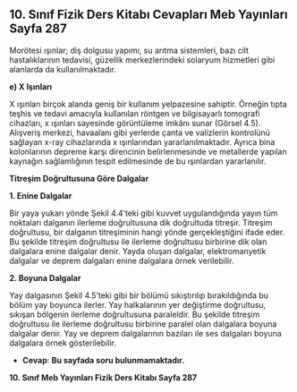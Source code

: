 ## 10. Sınıf Fizik Ders Kitabı Cevapları Meb Yayınları Sayfa 287

Morötesi ışınlar; diş dolgusu yapımı, su arıtma sistemleri, bazı cilt hastalıklarının tedavisi, güzellik merkezlerindeki solaryum hizmetleri gibi alanlarda da kullanılmaktadır.

**e) X Işınları**

X ışınları birçok alanda geniş bir kullanım yelpazesine sahiptir. Örneğin tıpta teşhis ve tedavi amacıyla kullanılan röntgen ve bilgisayarlı tomografi cihazları, x ışınları sayesinde görüntüleme imkânı sunar (Görsel 4.5). Alışveriş merkezi, havaalanı gibi yerlerde çanta ve valizlerin kontrolünü sağlayan x-ray cihazlarında x ışınlarından yararlanılmaktadır. Ayrıca bina kolonlarının depreme karşı direncinin belirlenmesinde ve metallerde yapılan kaynağın sağlamlığının tespit edilmesinde de bu ışınlardan yararlanılır.

**Titreşim Doğrultusuna Göre Dalgalar**

**1. Enine Dalgalar**

Bir yaya yukarı yönde Şekil 4.4’teki gibi kuvvet uygulandığında yayın tüm noktaları dalganın ilerleme doğrultusuna dik doğrultuda titreşir. Titreşim doğrultusu, bir dalganın titreşiminin hangi yönde gerçekleştiğini ifade eder. Bu şekilde titreşim doğrultusu ile ilerleme doğrultusu birbirine dik olan dalgalara enine dalgalar denir. Yayda oluşan dalgalar, elektromanyetik dalgalar ve deprem dalgaları enine dalgalara örnek verilebilir.

**2. Boyuna Dalgalar**

Yay dalgasının Şekil 4.5’teki gibi bir bölümü sıkıştırılıp bırakıldığında bu bölüm yay boyunca ilerler. Yay halkalarının yer değiştirme doğrultusu, sıkışan bölgenin ilerleme doğrultusuna paraleldir. Bu şekilde titreşim doğrultusu ile ilerleme doğrultusu birbirine paralel olan dalgalara boyuna dalgalar denir. Yay ve deprem dalgalarının bazıları ile ses dalgaları boyuna dalgalara örnek gösterilebilir.

* **Cevap**: **Bu sayfada soru bulunmamaktadır.**

**10. Sınıf Meb Yayınları Fizik Ders Kitabı Sayfa 287**